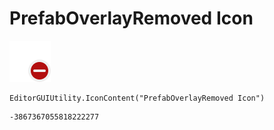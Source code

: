 # PrefabOverlayRemoved Icon
![](/img/PrefabOverlayRemoved%20Icon.png)

``` CSharp
EditorGUIUtility.IconContent("PrefabOverlayRemoved Icon")
```
```
-3867367055818222277
```
